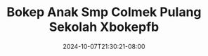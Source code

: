 --- 
title: "Bokep Anak Smp Colmek Pulang Sekolah  Xbokepfb"
description: "video bokeh Bokep Anak Smp Colmek Pulang Sekolah  Xbokepfb   full vidio terbaru"
date: 2024-10-07T21:30:21-08:00
file_code: "tl1kec2mwv87"
draft: false
cover: "simur71csvkzph2p.jpg"
tags: ["Bokep", "Anak", "Smp", "Colmek", "Pulang", "Sekolah", "Xbokepfb", "bokep-indo", "bokep-viral", "bokep-ig"]
length: 187
fld_id: "1392273"
foldername: "anakskolahomek"
categories: ["anakskolahomek"]
views: 53
---